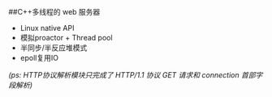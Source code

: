 ##C++多线程的 web 服务器

+ Linux native API
+ 模拟proactor + Thread pool
+ 半同步/半反应堆模式 
+ epoll复用IO

*(ps: HTTP协议解析模块只完成了 HTTP/1.1 协议 GET 请求和 connection 首部字段解析)*

